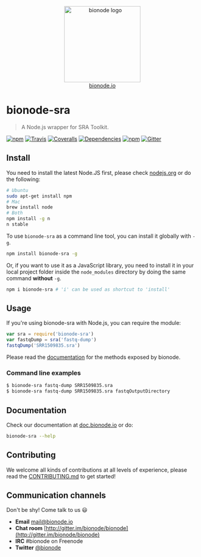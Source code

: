 <p align="center">
  <a href="http://bionode.io">
    <img height="200" width="200" title="bionode" alt="bionode logo" src="https://rawgithub.com/bionode/bionode/master/docs/bionode-logo.min.svg"/>
  </a>
  <br/>
  <a href="http://bionode.io/">bionode.io</a>
</p>


# bionode-sra

> A Node.js wrapper for SRA Toolkit.

[![npm](https://img.shields.io/npm/v/bionode-sra.svg?style=flat-square)](http://npmjs.org/package/bionode-sra)
[![Travis](https://img.shields.io/travis/bionode/bionode-sra.svg?style=flat-square)](https://travis-ci.org/bionode/bionode-sra)
[![Coveralls](https://img.shields.io/coveralls/bionode/bionode-sra.svg?style=flat-square)](http://coveralls.io/r/bionode/bionode-sra)
[![Dependencies](http://img.shields.io/david/bionode/bionode-sra.svg?style=flat-square)](http://david-dm.org/bionode/bionode-sra)
[![npm](https://img.shields.io/npm/dt/bionode-sra.svg?style=flat-square)](https://www.npmjs.com/package/bionode-sra)
[![Gitter](https://img.shields.io/gitter/room/nwjs/nw.js.svg?style=flat-square)](https://gitter.im/bionode/bionode)


## Install

You need to install the latest Node.JS first, please check [nodejs.org](http://nodejs.org) or do the following:

```bash
# Ubuntu
sudo apt-get install npm
# Mac
brew install node
# Both
npm install -g n
n stable
```

To use `bionode-sra` as a command line tool, you can install it globally with `-g`.

```bash
npm install bionode-sra -g
```

Or, if you want to use it as a JavaScript library, you need to install it in your local project folder inside the `node_modules` directory by doing the same command **without** `-g`.

```bash
npm i bionode-sra # 'i' can be used as shortcut to 'install'
```


## Usage

If you're using bionode-sra with Node.js, you can require the module:

```js
var sra = require('bionode-sra')
var fastqDump = sra('fastq-dump')
fastqDump('SRR1509835.sra')
```

Please read the [documentation](http://rawgit.com/bionode/bionode-sra/master/docs/bionode-sra.html) for the methods exposed by bionode.

### Command line examples
```sh
$ bionode-sra fastq-dump SRR1509835.sra
$ bionode-sra fastq-dump SRR1509835.sra fastqOutputDirectory
```



## Documentation

Check our documentation at [doc.bionode.io](http://doc.bionode.io) or do:

```bash
bionode-sra --help
```


## Contributing

We welcome all kinds of contributions at all levels of experience, please read the [CONTRIBUTING.md](CONTRIBUTING.md) to get started!


## Communication channels

Don't be shy! Come talk to us :smiley:

* **Email** [mail@bionode.io](mailto:mail@bionode.io)
* **Chat room** [http://gitter.im/bionode/bionode](http://gitter.im/bionode/bionode)
* **IRC** #bionode on Freenode
* **Twitter** [@bionode](http://twitter.com/@bionode)
